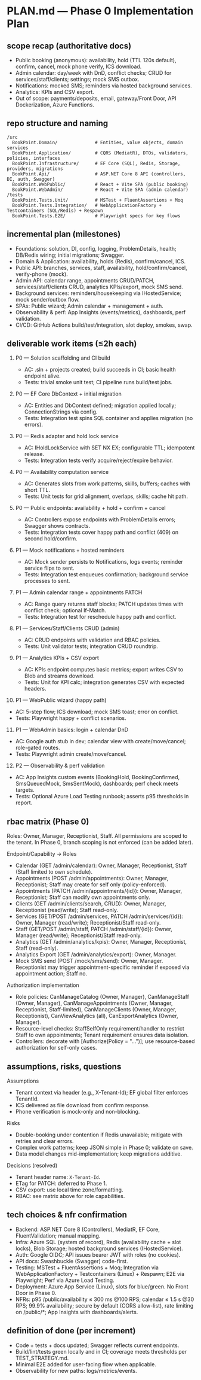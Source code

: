 # PLAN.md — Phase 0 Implementation Plan

## scope recap (authoritative docs)
- Public booking (anonymous): availability, hold (TTL 120s default), confirm, cancel, mock phone verify, ICS download.
- Admin calendar: day/week with DnD, conflict checks; CRUD for services/staff/clients; settings; mock SMS outbox.
- Notifications: mocked SMS; reminders via hosted background services.
- Analytics: KPIs and CSV export.
- Out of scope: payments/deposits, email, gateway/Front Door, API Dockerization, Azure Functions.

## repo structure and naming
```
/src
  BookPoint.Domain/              # Entities, value objects, domain services
  BookPoint.Application/         # CQRS (MediatR), DTOs, validators, policies, interfaces
  BookPoint.Infrastructure/      # EF Core (SQL), Redis, Storage, providers, migrations
  BookPoint.Api/                 # ASP.NET Core 8 API (controllers, DI, auth, Swagger)
  BookPoint.WebPublic/           # React + Vite SPA (public booking)
  BookPoint.WebAdmin/            # React + Vite SPA (admin calendar)
/tests
  BookPoint.Tests.Unit/          # MSTest + FluentAssertions + Moq
  BookPoint.Tests.Integration/   # WebApplicationFactory + Testcontainers (SQL/Redis) + Respawn
  BookPoint.Tests.E2E/           # Playwright specs for key flows
```

## incremental plan (milestones)
- Foundations: solution, DI, config, logging, ProblemDetails, health; DB/Redis wiring; initial migrations; Swagger.
- Domain & Application: availability, holds (Redis), confirm/cancel, ICS.
- Public API: branches, services, staff, availability, hold/confirm/cancel, verify-phone (mock).
- Admin API: calendar range, appointments CRUD/PATCH, services/staff/clients CRUD, analytics KPIs/export, mock SMS send.
- Background services: reminders/housekeeping via IHostedService; mock sender/outbox flow.
- SPAs: Public wizard; Admin calendar + management + auth.
- Observability & perf: App Insights (events/metrics), dashboards, perf validation.
- CI/CD: GitHub Actions build/test/integration, slot deploy, smokes, swap.

## deliverable work items (≤2h each)
1) P0 — Solution scaffolding and CI build
   - AC: .sln + projects created; build succeeds in CI; basic health endpoint alive.
   - Tests: trivial smoke unit test; CI pipeline runs build/test jobs.

2) P0 — EF Core DbContext + initial migration
   - AC: Entities and DbContext defined; migration applied locally; ConnectionStrings via config.
   - Tests: Integration test spins SQL container and applies migration (no errors).

3) P0 — Redis adapter and hold lock service
   - AC: IHoldLockService with SET NX EX; configurable TTL; idempotent release.
   - Tests: Integration tests verify acquire/reject/expire behavior.

4) P0 — Availability computation service
   - AC: Generates slots from work patterns, skills, buffers; caches with short TTL.
   - Tests: Unit tests for grid alignment, overlaps, skills; cache hit path.

5) P0 — Public endpoints: availability + hold + confirm + cancel
   - AC: Controllers expose endpoints with ProblemDetails errors; Swagger shows contracts.
   - Tests: Integration tests cover happy path and conflict (409) on second hold/confirm.

6) P1 — Mock notifications + hosted reminders
   - AC: Mock sender persists to Notifications, logs events; reminder service flips to sent.
   - Tests: Integration test enqueues confirmation; background service processes to sent.

7) P1 — Admin calendar range + appointments PATCH
   - AC: Range query returns staff blocks; PATCH updates times with conflict check; optional If-Match.
   - Tests: Integration test for reschedule happy path and conflict.

8) P1 — Services/Staff/Clients CRUD (admin)
   - AC: CRUD endpoints with validation and RBAC policies.
   - Tests: Unit validator tests; integration CRUD roundtrip.

9) P1 — Analytics KPIs + CSV export
   - AC: KPIs endpoint computes basic metrics; export writes CSV to Blob and streams download.
   - Tests: Unit for KPI calc; integration generates CSV with expected headers.

10) P1 — WebPublic wizard (happy path)
   - AC: 5-step flow; ICS download; mock SMS toast; error on conflict.
   - Tests: Playwright happy + conflict scenarios.

11) P1 — WebAdmin basics: login + calendar DnD
   - AC: Google auth stub in dev; calendar view with create/move/cancel; role-gated routes.
   - Tests: Playwright admin create/move/cancel.

12) P2 — Observability & perf validation
   - AC: App Insights custom events (BookingHold, BookingConfirmed, SmsQueuedMock, SmsSentMock), dashboards; perf check meets targets.
   - Tests: Optional Azure Load Testing runbook; asserts p95 thresholds in report.

## rbac matrix (Phase 0)

Roles: Owner, Manager, Receptionist, Staff. All permissions are scoped to the tenant. In Phase 0, branch scoping is not enforced (can be added later).

Endpoint/Capability → Roles
- Calendar (GET /admin/calendar): Owner, Manager, Receptionist, Staff (Staff limited to own schedule).
- Appointments (POST /admin/appointments): Owner, Manager, Receptionist; Staff may create for self only (policy-enforced).
- Appointments (PATCH /admin/appointments/{id}): Owner, Manager, Receptionist; Staff can modify own appointments only.
- Clients (GET /admin/clients/search, CRUD): Owner, Manager, Receptionist (read/write); Staff read-only.
- Services (GET/POST /admin/services, PATCH /admin/services/{id}): Owner, Manager (read/write); Receptionist/Staff read-only.
- Staff (GET/POST /admin/staff, PATCH /admin/staff/{id}): Owner, Manager (read/write); Receptionist/Staff read-only.
- Analytics (GET /admin/analytics/kpis): Owner, Manager, Receptionist, Staff (read-only).
- Analytics Export (GET /admin/analytics/export): Owner, Manager.
- Mock SMS send (POST /mock/sms/send): Owner, Manager. Receptionist may trigger appointment-specific reminder if exposed via appointment action; Staff no.

Authorization implementation
- Role policies: CanManageCatalog (Owner, Manager), CanManageStaff (Owner, Manager), CanManageAppointments (Owner, Manager, Receptionist, Staff-limited), CanManageClients (Owner, Manager, Receptionist), CanViewAnalytics (all), CanExportAnalytics (Owner, Manager).
- Resource-level checks: StaffSelfOnly requirement/handler to restrict Staff to own appointments; Tenant requirement ensures data isolation.
- Controllers: decorate with [Authorize(Policy = "…")]; use resource-based authorization for self-only cases.

## assumptions, risks, questions
Assumptions
- Tenant context via header (e.g., X-Tenant-Id); EF global filter enforces TenantId.
- ICS delivered as file download from confirm response.
- Phone verification is mock-only and non-blocking.

Risks
- Double-booking under contention if Redis unavailable; mitigate with retries and clear errors.
- Complex work patterns; keep JSON simple in Phase 0; validate on save.
- Data model changes mid-implementation; keep migrations additive.

Decisions (resolved)
- Tenant header name: `X-Tenant-Id`.
- ETag for PATCH: deferred to Phase 1.
- CSV export: use local time zone/formatting.
- RBAC: see matrix above for role capabilities.

## tech choices & nfr confirmation
- Backend: ASP.NET Core 8 (Controllers), MediatR, EF Core, FluentValidation; manual mapping.
- Infra: Azure SQL (system of record), Redis (availability cache + slot locks), Blob Storage; hosted background services (IHostedService).
- Auth: Google OIDC; API issues bearer JWT with roles (no cookies).
- API docs: Swashbuckle (Swagger) code-first.
- Testing: MSTest + FluentAssertions + Moq; Integration via WebApplicationFactory + Testcontainers (Linux) + Respawn; E2E via Playwright; Perf via Azure Load Testing.
- Deployment: Azure App Service (Linux), slots for blue/green. No Front Door in Phase 0.
- NFRs: p95 /public/availability ≤ 300 ms @100 RPS; calendar ≤ 1.5 s @30 RPS; 99.9% availability; secure by default (CORS allow-list), rate limiting on /public/*; App Insights with dashboards/alerts.

## definition of done (per increment)
- Code + tests + docs updated; Swagger reflects current endpoints.
- Build/lint/tests green locally and in CI; coverage meets thresholds per TEST_STRATEGY.md.
- Minimal E2E added for user-facing flow when applicable.
- Observability for new paths: logs/metrics/events.

